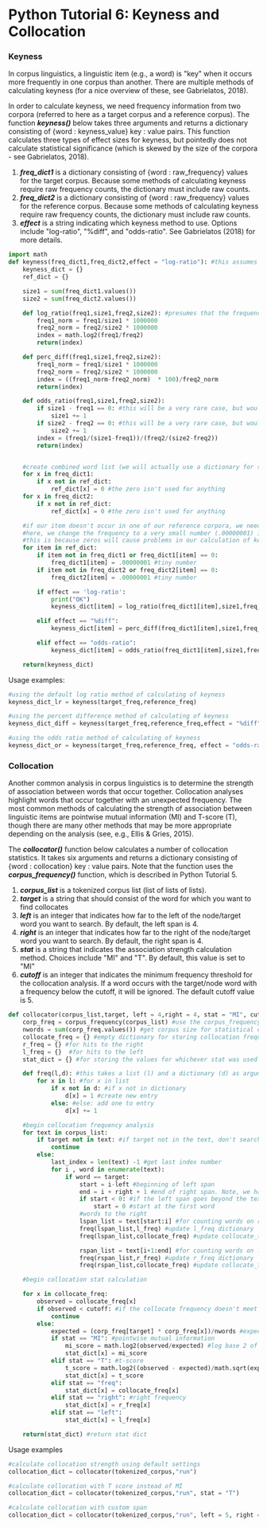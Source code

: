 # Python Tutorial 6: Keyness and Collocation

### Keyness
In corpus linguistics, a linguistic item (e.g., a word) is "key" when it occurs more frequently in one corpus than another. There are multiple methods of calculating keyness (for a nice overview of these, see Gabrielatos, 2018).

In order to calculate keyness, we need frequency information from two corpora (referred to here as a target corpus and a reference corpus). The function **_keyness()_** below takes three arguments and returns a dictionary consisting of {word : keyness_value} key : value pairs. This function calculates three types of effect sizes for keyness, but pointedly does not calculate statistical significance (which is skewed by the size of the corpora - see Gabrielatos, 2018).
1. **_freq_dict1_** is a dictionary consisting of {word : raw_frequency} values for the target corpus. Because some methods of calculating keyness require raw frequency counts, the dictionary must include raw counts.
2. **_freq_dict2_** is a dictionary consisting of {word : raw_frequency} values for the reference corpus. Because some methods of calculating keyness require raw frequency counts, the dictionary must include raw counts.
3. **_effect_** is a string indicating which keyness method to use. Options include "log-ratio", "%diff", and "odds-ratio". See Gabrielatos (2018) for more details.

```python
import math
def keyness(freq_dict1,freq_dict2,effect = "log-ratio"): #this assumes that raw frequencies were used. effect options = "log-ratio", "%diff", "odds-ratio"
	keyness_dict = {}
	ref_dict = {}

	size1 = sum(freq_dict1.values())
	size2 = sum(freq_dict2.values())

	def log_ratio(freq1,size1,freq2,size2): #presumes that the frequencies are normed
		freq1_norm = freq1/size1 * 1000000
		freq2_norm = freq2/size2 * 1000000
		index = math.log2(freq1/freq2)
		return(index)

	def perc_diff(freq1,size1,freq2,size2):
		freq1_norm = freq1/size1 * 1000000
		freq2_norm = freq2/size2 * 1000000
		index = ((freq1_norm-freq2_norm)  * 100)/freq2_norm
		return(index)

	def odds_ratio(freq1,size1,freq2,size2):
		if size1 - freq1 == 0: #this will be a very rare case, but would kill program
			size1 += 1
		if size2 - freq2 == 0: #this will be a very rare case, but would kill program
			size2 += 1
		index = (freq1/(size1-freq1))/(freq2/(size2-freq2))
		return(index)


	#create combined word list (we will actually use a dictionary for speed)
	for x in freq_dict1:
		if x not in ref_dict:
			ref_dict[x] = 0 #the zero isn't used for anything
	for x in freq_dict2:
		if x not in ref_dict:
			ref_dict[x] = 0 #the zero isn't used for anything

	#if our item doesn't occur in one of our reference corpora, we need to make an adjustment
	#here, we change the frequency to a very small number (.00000001) instead of zero
	#this is because zeros will cause problems in our calculation of keyness
	for item in ref_dict:
		if item not in freq_dict1 or freq_dict1[item] == 0:
			freq_dict1[item] = .00000001 #tiny number
		if item not in freq_dict2 or freq_dict2[item] == 0:
			freq_dict2[item] = .00000001 #tiny number

		if effect == 'log-ratio':
			print("OK")
			keyness_dict[item] = log_ratio(freq_dict1[item],size1,freq_dict2[item],size2)

		elif effect == "%diff":
			keyness_dict[item] = perc_diff(freq_dict1[item],size1,freq_dict2[item],size2)

		elif effect == "odds-ratio":
			keyness_dict[item] = odds_ratio(freq_dict1[item],size1,freq_dict2[item],size2)

	return(keyness_dict)
```
Usage examples:

```python
#using the default log ratio method of calculating of keyness
keyness_dict_lr = keyness(target_freq,reference_freq)

#using the percent difference method of calculating of keyness
keyness_dict_diff = keyness(target_freq,reference_freq,effect = "%diff")

#using the odds ratio method of calculating of keyness
keyness_dict_or = keyness(target_freq,reference_freq, effect = "odds-ratio")

```


### Collocation
Another common analysis in corpus linguistics is to determine the strength of association between words that occur together. Collocation analyses highlight words that occur together with an unexpected frequency. The most common methods of calculating the strength of association between linguistic items are pointwise mutual information (MI) and T-score (T), though there are many other methods that may be more appropriate depending on the analysis (see, e.g., Ellis & Gries, 2015).

The **_collocator()_** function below calculates a number of collocation statistics. It takes six arguments and returns a dictionary consisting of {word : collocation} key : value pairs. Note that the function uses the **_corpus_frequency()_** function, which is described in Python Tutorial 5.
1. **_corpus_list_** is a tokenized corpus list (list of lists of lists).
2. **_target_** is a string that should consist of the word for which you want to find collocates
3. **_left_** is an integer that indicates how far to the left of the node/target word you want to search. By default, the left span is 4.
4. **_right_** is an integer that indicates how far to the right of the node/target word you want to search. By default, the right span is 4.
5. **_stat_** is a string that indicates the association strength calculation method. Choices include "MI" and "T". By default, this value is set to "MI"
6. **_cutoff_** is an integer that indicates the minimum frequency threshold for the collocation analysis. If a word occurs with the target/node word with a frequency below the cutoff, it will be ignored. The default cutoff value is 5.


```python
def collocator(corpus_list,target, left = 4,right = 4, stat = "MI", cutoff = 5): #returns a dictionary of collocation values
	corp_freq = corpus_frequency(corpus_list) #use the corpus_frequency function to create frequency list
	nwords = sum(corp_freq.values()) #get corpus size for statistical calculations
	collocate_freq = {} #empty dictionary for storing collocation frequencies
	r_freq = {} #for hits to the right
	l_freq = {}  #for hits to the left
	stat_dict = {} #for storing the values for whichever stat was used

	def freq(l,d): #this takes a list (l) and a dictionary (d) as arguments
		for x in l: #for x in list
			if x not in d: #if x not in dictionary
				d[x] = 1 #create new entry
			else: #else: add one to entry
				d[x] += 1

	#begin collocation frequency analysis
	for text in corpus_list:
		if target not in text: #if target not in the text, don't search it for other words
			continue
		else:
			last_index = len(text) -1 #get last index number
			for i , word in enumerate(text):
				if word == target:
					start = i-left #beginning of left span
					end = i + right + 1 #end of right span. Note, we have to add 1 because of the way that slices work in python
					if start < 0: #if the left span goes beyond the text
						start = 0 #start at the first word
					#words to the right
					lspan_list = text[start:i] #for counting words on right
					freq(lspan_list,l_freq) #update l_freq dictionary
					freq(lspan_list,collocate_freq) #update collocate_freq dictionary

					rspan_list = text[i+1:end] #for counting words on left. Note, have to add +1 to ignore node word
					freq(rspan_list,r_freq) #update r_freq dictionary
					freq(rspan_list,collocate_freq) #update collocate_freq dictionary

	#begin collocation stat calculation

	for x in collocate_freq:
		observed = collocate_freq[x]
		if observed < cutoff: #if the collocate frequency doesn't meet the cutoff, ignore it
			continue
		else:
			expected = (corp_freq[target] * corp_freq[x])/nwords #expected = (frequency of target word (in entire corpus) * frequency of collocate (in entire corpus)) / number of words in corpus
			if stat == "MI": #pointwise mutual information
				mi_score = math.log2(observed/expected) #log base 2 of observed co-occurence/expected co-occurence
				stat_dict[x] = mi_score
			elif stat == "T": #t-score
				t_score = math.log2((observed - expected)/math.sqrt(expected))
				stat_dict[x] = t_score
			elif stat == "freq":
				stat_dict[x] = collocate_freq[x]
			elif stat == "right": #right frequency
				stat_dict[x] = r_freq[x]
			elif stat == "left":
				stat_dict[x] = l_freq[x]

	return(stat_dict) #return stat dict
```
Usage examples

```python
#calculate collocation strength using default settings
collocation_dict = collocator(tokenized_corpus,"run")

#calculate collocation with T score instead of MI
collocation_dict = collocator(tokenized_corpus,"run", stat = "T")

#calculate collocation with custom span
collocation_dict = collocator(tokenized_corpus,"run", left = 5, right = 6)

```
